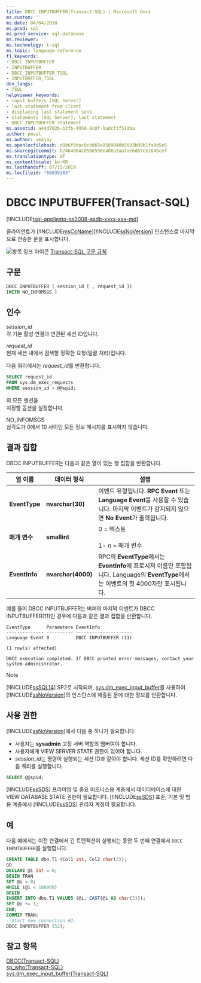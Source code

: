 ```yaml
---
title: DBCC INPUTBUFFER(Transact-SQL) | Microsoft Docs
ms.custom: ''
ms.date: 04/04/2018
ms.prod: sql
ms.prod_service: sql-database
ms.reviewer: ''
ms.technology: t-sql
ms.topic: language-reference
f1_keywords:
- DBCC INPUTBUFFER
- INPUTBUFFER
- DBCC_INPUTBUFFER_TSQL
- INPUTBUFFER_TSQL
dev_langs:
- TSQL
helpviewer_keywords:
- input buffers [SQL Server]
- last statement from client
- displaying last statement sent
- statements [SQL Server], last statement
- DBCC INPUTBUFFER statement
ms.assetid: a44d702b-b3fb-4950-8c8f-1adcf3f514ba
author: pmasl
ms.author: umajay
ms.openlocfilehash: d0b6f9dac0cb065a9509040b5693b09b1fa9d5e5
ms.sourcegitcommit: b2464064c0566590e486a3aafae6d67ce2645cef
ms.translationtype: HT
ms.contentlocale: ko-KR
ms.lasthandoff: 07/15/2019
ms.locfileid: "68039103"
---
```

# <a name="dbcc-inputbuffer-transact-sql"></a>DBCC INPUTBUFFER(Transact-SQL)
[!INCLUDE[tsql-appliesto-ss2008-asdb-xxxx-xxx-md](../../includes/tsql-appliesto-ss2008-asdb-xxxx-xxx-md.md)]

클라이언트가 [!INCLUDE[msCoName](../../includes/msconame-md.md)][!INCLUDE[ssNoVersion](../../includes/ssnoversion-md.md)] 인스턴스로 마지막으로 전송한 문을 표시합니다.
  
![항목 링크 아이콘](../../database-engine/configure-windows/media/topic-link.gif "항목 링크 아이콘") [Transact-SQL 구문 규칙](../../t-sql/language-elements/transact-sql-syntax-conventions-transact-sql.md)
  
## <a name="syntax"></a>구문  
  
```sql
DBCC INPUTBUFFER ( session_id [ , request_id ])  
[WITH NO_INFOMSGS ]  
```  
  
## <a name="arguments"></a>인수  
*session_id*  
각 기본 활성 연결과 연관된 세션 ID입니다.  
  
*request_id*  
현재 세션 내에서 검색할 정확한 요청(일괄 처리)입니다.  

다음 쿼리에서는 *request_id*를 반환합니다.  
```sql
SELECT request_id   
FROM sys.dm_exec_requests   
WHERE session_id = @@spid;  
```  
의 모든 멘션을  
지정할 옵션을 설정합니다.  
  
NO_INFOMSGS  
심각도가 0에서 10 사이인 모든 정보 메시지를 표시하지 않습니다.  
  
## <a name="result-sets"></a>결과 집합  
DBCC INPUTBUFFER는 다음과 같은 열이 있는 행 집합을 반환합니다.
  
|열 이름|데이터 형식|설명|  
|-----------------|---------------|-----------------|  
|**EventType**|**nvarchar(30)**|이벤트 유형입니다. **RPC Event** 또는 **Language Event**를 사용할 수 있습니다. 마지막 이벤트가 감지되지 않으면 **No Event**가 출력됩니다.|  
|**매개 변수**|**smallint**|0 = 텍스트<br /><br /> 1- *n* = 매개 변수|  
|**EventInfo**|**nvarchar(4000)**|RPC의 **EventType**에서는 **EventInfo**에 프로시저 이름만 포함됩니다. Language의 **EventType**에서는 이벤트의 첫 4000자만 표시됩니다.|  
  
예를 들어 DBCC INPUTBUFFER는 버퍼의 마지막 이벤트가 DBCC INPUTBUFFER(11)인 경우에 다음과 같은 결과 집합을 반환합니다.
  
```
EventType      Parameters EventInfo               
-------------- ---------- ---------------------   
Language Event 0          DBCC INPUTBUFFER (11)  
  
(1 row(s) affected)  
  
DBCC execution completed. If DBCC printed error messages, contact your system administrator.  
```  

> [!NOTE]
> [!INCLUDE[ssSQL14](../../includes/sssql14-md.md)] SP2로 시작되며, [sys.dm_exec_input_buffer](../../relational-databases/system-dynamic-management-views/sys-dm-exec-input-buffer-transact-sql.md)를 사용하여 [!INCLUDE[ssNoVersion](../../includes/ssnoversion-md.md)]의 인스턴스에 제출된 문에 대한 정보를 반환합니다.

## <a name="permissions"></a>사용 권한  
[!INCLUDE[ssNoVersion](../../includes/ssnoversion-md.md)]에서 다음 중 하나가 필요합니다.
-   사용자는 **sysadmin** 고정 서버 역할의 멤버여야 합니다.  
-   사용자에게 VIEW SERVER STATE 권한이 있어야 합니다.  
-   *session_id*는 명령이 실행되는 세션 ID과 같아야 합니다. 세션 ID를 확인하려면 다음 쿼리를 실행합니다.  
  
```sql
SELECT @@spid;  
```
  
[!INCLUDE[ssSDS](../../includes/sssds-md.md)] 프리미엄 및 중요 비즈니스용 계층에서 데이터베이스에 대한 VIEW DATABASE STATE 권한이 필요합니다. [!INCLUDE[ssSDS](../../includes/sssds-md.md)] 표준, 기본 및 범용 계층에서 [!INCLUDE[ssSDS](../../includes/sssds-md.md)] 관리자 계정이 필요합니다.
  
## <a name="examples"></a>예  
다음 예에서는 이전 연결에서 긴 트랜잭션이 실행되는 동안 두 번째 연결에서 `DBCC INPUTBUFFER`를 실행합니다.
  
```sql
CREATE TABLE dbo.T1 (Col1 int, Col2 char(3));  
GO  
DECLARE @i int = 0;  
BEGIN TRAN  
SET @i = 0;  
WHILE (@i < 100000)  
BEGIN  
INSERT INTO dbo.T1 VALUES (@i, CAST(@i AS char(3)));  
SET @i += 1;  
END;  
COMMIT TRAN;  
--Start new connection #2.  
DBCC INPUTBUFFER (52);  
```  

## <a name="see-also"></a>참고 항목  
[DBCC&#40;Transact-SQL&#41;](../../t-sql/database-console-commands/dbcc-transact-sql.md)  
[sp_who&#40;Transact-SQL&#41;](../../relational-databases/system-stored-procedures/sp-who-transact-sql.md)  
[sys.dm_exec_input_buffer&#40;Transact-SQL&#41;](../../relational-databases/system-dynamic-management-views/sys-dm-exec-input-buffer-transact-sql.md)
  
  
